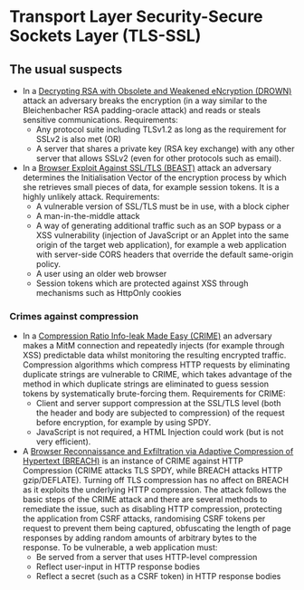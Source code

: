 # Transport Layer Security-Secure Sockets Layer (TLS-SSL)

## The usual suspects

* In a [Decrypting RSA with Obsolete and Weakened eNcryption (DROWN)](https://drownattack.com/drown-attack-paper.pdf) attack an adversary breaks the encryption (in a way similar to the Bleichenbacher RSA padding-oracle attack) and reads or steals sensitive communications. Requirements:
    * Any protocol suite including TLSv1.2 as long as the requirement for SSLv2 is also met (OR)
    * A server that shares a private key (RSA key exchange) with any other server that allows SSLv2 (even for other protocols such as email).
* In a [Browser Exploit Against SSL/TLS (BEAST)](https://www.acunetix.com/blog/web-security-zone/what-is-beast-attack/) attack an adversary determines the Initialisation Vector of the encryption process by which she retrieves small pieces of data, for example session tokens. It is a highly unlikely attack. Requirements:
    * A vulnerable version of SSL/TLS must be in use, with a block cipher
    * A man-in-the-middle attack 
    * A way of generating additional traffic such as an SOP bypass or a XSS vulnerability (injection of JavaScript or an Applet into the same origin of the target web application), for example a web application with server-side CORS headers that override the default same-origin policy.
    * A user using an older web browser
    * Session tokens which are protected against XSS through mechanisms such as HttpOnly cookies

### Crimes against compression
* In a [Compression Ratio Info-leak Made Easy (CRIME)](https://www.acunetix.com/vulnerabilities/web/crime-ssl-tls-attack/) an adversary makes a MitM connection and repeatedly injects (for example through XSS) predictable data whilst monitoring the resulting encrypted traffic. Compression algorithms which compress HTTP requests by eliminating duplicate strings are vulnerable to CRIME, which takes advantage of the method in which duplicate strings are eliminated to guess session tokens by systematically brute-forcing them. Requirements for CRIME: 
    * Client and server support compression at the SSL/TLS level (both the header and body are subjected to compression) of the request before encryption, for example by using SPDY. 
    * JavaScript is not required, a HTML Injection could work (but is not very efficient).
* A [Browser Reconnaissance and Exfiltration via Adaptive Compression of Hypertext (BREACH)](http://www.breachattack.com/) is an instance of CRIME against HTTP Compression (CRIME attacks TLS SPDY, while BREACH attacks HTTP gzip/DEFLATE). Turning off TLS compression has no affect on BREACH as it exploits the underlying HTTP compression. The attack follows the basic steps of the CRIME attack and there are several methods to remediate the issue, such as disabling HTTP compression, protecting the application from CSRF attacks, randomising CSRF tokens per request to prevent them being captured, obfuscating the length of page responses by adding random amounts of arbitrary bytes to the response. To be vulnerable, a web application must:
    * Be served from a server that uses HTTP-level compression
    * Reflect user-input in HTTP response bodies
    * Reflect a secret (such as a CSRF token) in HTTP response bodies

